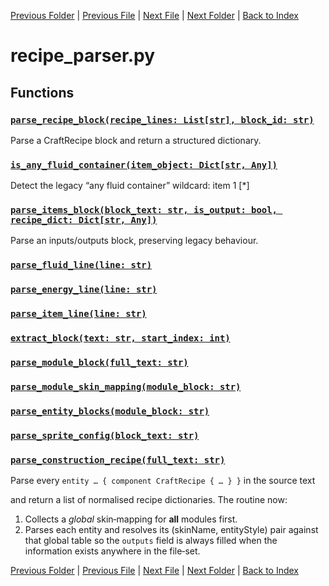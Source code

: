 [Previous Folder](../objects/body_location.md) | [Previous File](radio_parser.md) | [Next File](script_parser.md) | [Next Folder](../recipes/craft_recipes.md) | [Back to Index](../../index.md)

# recipe_parser.py

## Functions

### [`parse_recipe_block(recipe_lines: List[str], block_id: str)`](https://github.com/Vaileasys/pz-wiki_parser/blob/main/scripts/parser/recipe_parser.py#L4)

Parse a CraftRecipe block and return a structured dictionary.

### [`is_any_fluid_container(item_object: Dict[str, Any])`](https://github.com/Vaileasys/pz-wiki_parser/blob/main/scripts/parser/recipe_parser.py#L111)

Detect the legacy “any fluid container” wildcard:  item 1 [*]

### [`parse_items_block(block_text: str, is_output: bool, recipe_dict: Dict[str, Any])`](https://github.com/Vaileasys/pz-wiki_parser/blob/main/scripts/parser/recipe_parser.py#L123)

Parse an inputs/outputs block, preserving legacy behaviour.

### [`parse_fluid_line(line: str)`](https://github.com/Vaileasys/pz-wiki_parser/blob/main/scripts/parser/recipe_parser.py#L229)
### [`parse_energy_line(line: str)`](https://github.com/Vaileasys/pz-wiki_parser/blob/main/scripts/parser/recipe_parser.py#L246)
### [`parse_item_line(line: str)`](https://github.com/Vaileasys/pz-wiki_parser/blob/main/scripts/parser/recipe_parser.py#L260)
### [`extract_block(text: str, start_index: int)`](https://github.com/Vaileasys/pz-wiki_parser/blob/main/scripts/parser/recipe_parser.py#L333)
### [`parse_module_block(full_text: str)`](https://github.com/Vaileasys/pz-wiki_parser/blob/main/scripts/parser/recipe_parser.py#L347)
### [`parse_module_skin_mapping(module_block: str)`](https://github.com/Vaileasys/pz-wiki_parser/blob/main/scripts/parser/recipe_parser.py#L361)
### [`parse_entity_blocks(module_block: str)`](https://github.com/Vaileasys/pz-wiki_parser/blob/main/scripts/parser/recipe_parser.py#L396)
### [`parse_sprite_config(block_text: str)`](https://github.com/Vaileasys/pz-wiki_parser/blob/main/scripts/parser/recipe_parser.py#L440)
### [`parse_construction_recipe(full_text: str)`](https://github.com/Vaileasys/pz-wiki_parser/blob/main/scripts/parser/recipe_parser.py#L470)

Parse every `entity … { component CraftRecipe { … } }` in the source text

and return a list of normalised recipe dictionaries.
The routine now:
1.  Collects a *global* skin‑mapping for **all** modules first.
2.  Parses each entity and resolves its (skinName, entityStyle) pair
against that global table so the `outputs` field is always filled
when the information exists anywhere in the file‑set.



[Previous Folder](../objects/body_location.md) | [Previous File](radio_parser.md) | [Next File](script_parser.md) | [Next Folder](../recipes/craft_recipes.md) | [Back to Index](../../index.md)
